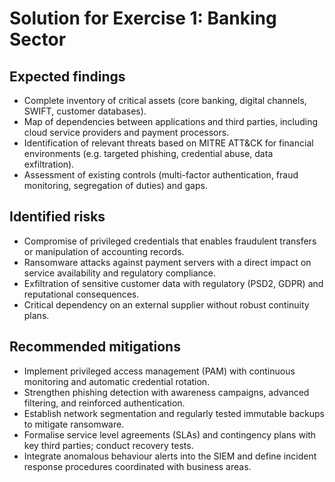 # Solution for Exercise 1: Banking Sector

## Expected findings
- Complete inventory of critical assets (core banking, digital channels, SWIFT, customer databases).
- Map of dependencies between applications and third parties, including cloud service providers and payment processors.
- Identification of relevant threats based on MITRE ATT&CK for financial environments (e.g. targeted phishing, credential abuse, data exfiltration).
- Assessment of existing controls (multi-factor authentication, fraud monitoring, segregation of duties) and gaps.

## Identified risks
- Compromise of privileged credentials that enables fraudulent transfers or manipulation of accounting records.
- Ransomware attacks against payment servers with a direct impact on service availability and regulatory compliance.
- Exfiltration of sensitive customer data with regulatory (PSD2, GDPR) and reputational consequences.
- Critical dependency on an external supplier without robust continuity plans.

## Recommended mitigations
- Implement privileged access management (PAM) with continuous monitoring and automatic credential rotation.
- Strengthen phishing detection with awareness campaigns, advanced filtering, and reinforced authentication.
- Establish network segmentation and regularly tested immutable backups to mitigate ransomware.
- Formalise service level agreements (SLAs) and contingency plans with key third parties; conduct recovery tests.
- Integrate anomalous behaviour alerts into the SIEM and define incident response procedures coordinated with business areas.
